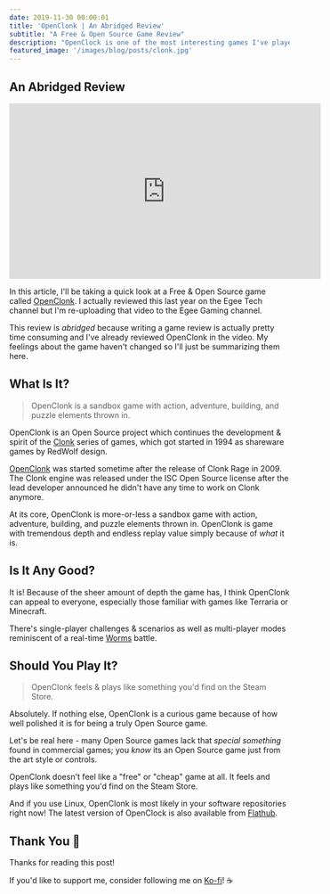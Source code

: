 ```yaml
---
date: 2019-11-30 00:00:01
title: 'OpenClonk | An Abridged Review'
subtitle: "A Free & Open Source Game Review"
description: "OpenClock is one of the most interesting games I've played and a hidden gem within the Open Source gaming community."
featured_image: '/images/blog/posts/clonk.jpg'
---
```


## An Abridged Review

<iframe width="560" height="315" src="https://www.youtube.com/embed/STSL2nowKts" frameborder="0" allow="accelerometer; autoplay; encrypted-media; gyroscope; picture-in-picture" allowfullscreen></iframe>

In this article, I'll be taking a quick look at a Free & Open Source game called [OpenClonk](https://www.openclonk.org/). I actually reviewed this last year on the Egee Tech channel but I'm re-uploading that video to the Egee Gaming channel.

This review is *abridged* because writing a game review is actually pretty time consuming and I've already reviewed OpenClonk in the video. My feelings about the game haven't changed so I'll just be summarizing them here.

## What Is It?

> OpenClonk is a sandbox game with action, adventure, building, and puzzle elements thrown in.

OpenClonk is an Open Source project which continues the development & spirit of the [Clonk](http://www.clonk.de/index.php?lng=en) series of games, which got started in 1994 as shareware games by RedWolf design.

[OpenClonk](https://wiki.openclonk.org/w/About) was started sometime after the release of Clonk Rage in 2009. The Clonk engine was released under the ISC Open Source license after the lead developer announced he didn't have any time to work on Clonk anymore.

At its core, OpenClonk is more-or-less a sandbox game with action, adventure, building, and puzzle elements thrown in. OpenClonk is game with tremendous depth and endless replay value simply because of *what* it is.

## Is It Any Good?

It is! Because of the sheer amount of depth the game has, I think OpenClonk can appeal to everyone, especially those familiar with games like Terraria or Minecraft.

There's single-player challenges & scenarios as well as multi-player modes reminiscent of a real-time [Worms](https://en.wikipedia.org/wiki/Worms_(series)) battle.

## Should You Play It?

> OpenClonk feels & plays like something you'd find on the Steam Store.

Absolutely. If nothing else, OpenClonk is a curious game because of how well polished it is for being a truly Open Source game.

Let's be real here - many Open Source games lack that *special something* found in commercial games; you *know* its an Open Source game just from the art style or controls.

OpenClonk doesn't feel like a "free" or "cheap" game at all. It feels and plays like something you'd find on the Steam Store.

And if you use Linux, OpenClonk is most likely in your software repositories right now! The latest version of OpenClock is also available from [Flathub](https://flathub.org/apps/details/org.openclonk.OpenClonk).

## Thank You 🚀

Thanks for reading this post!

If you'd like to support me, consider following me on [Ko-fi](https://ko-fi.com/egeeirl)! ☕
